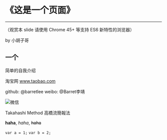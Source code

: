 # 《这是一个页面》
  ________________________________
  （观赏本 slide 请使用 Chrome 45+ 等支持 ES6 新特性的浏览器）

by 小胡子哥

## 一个
  简单的自我介绍

淘宝网
www.taobao.com

github: @barretlee
weibo: @Barret李靖

![微信](./wechart.png)

Takahashi Method
高橋流簡報法

**haha**,
*haha*,
~~haha~~

`var a = 1;`
`var b = 2;`
